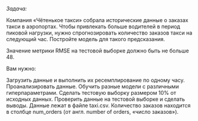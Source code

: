*Задача:*

Компания «Чётенькое такси» собрала исторические данные о заказах такси в аэропортах. Чтобы привлекать больше водителей в период пиковой нагрузки, нужно спрогнозировать количество заказов такси на следующий час. Постройте модель для такого предсказания.

Значение метрики RMSE на тестовой выборке должно быть не больше 48.

Вам нужно:

Загрузить данные и выполнить их ресемплирование по одному часу. Проанализировать данные. Обучить разные модели с различными гиперпараметрами. Сделать тестовую выборку размером 10% от исходных данных. Проверить данные на тестовой выборке и сделать выводы. Данные лежат в файле taxi.csv. Количество заказов находится в столбце num_orders (от англ. number of orders, «число заказов»).
